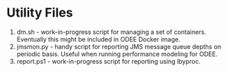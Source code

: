 # Utility Files
1. dm.sh - work-in-progress script for managing a set of containers. Eventually this might be included in ODEE Docker image.
2. jmsmon.py - handy script for reporting JMS message queue depths on periodic basis. Useful when running performance modeling for ODEE.
3. report.ps1 - work-in-progress script for reporting using lbyproc.
